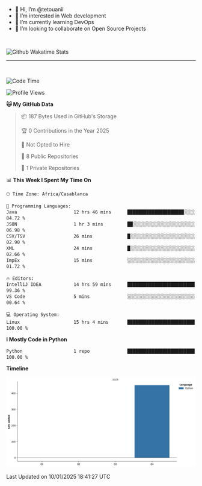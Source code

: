 - 👋 Hi, I’m @tetouanii
- 👀 I’m interested in Web development
- 🌱 I’m currently learning DevOps
- 💞️ I’m looking to collaborate on Open Source Projects

<br/>


![Github Wakatime Stats](https://github-readme-stats.vercel.app/api/wakatime/?username=@walidbosso&layout=compact&&theme=default&link="https://www.github.com/USERNAME/") 

--- 

<br/>


  
<!--START_SECTION:waka-->
![Code Time](http://img.shields.io/badge/Code%20Time-199%20hrs%2025%20mins-blue)

![Profile Views](http://img.shields.io/badge/Profile%20Views-0-blue)

**🐱 My GitHub Data** 

> 📦 187 Bytes Used in GitHub's Storage 
 > 
> 🏆 0 Contributions in the Year 2025
 > 
> 🚫 Not Opted to Hire
 > 
> 📜 8 Public Repositories 
 > 
> 🔑 1 Private Repositories 
 > 
📊 **This Week I Spent My Time On** 

```text
🕑︎ Time Zone: Africa/Casablanca

💬 Programming Languages: 
Java                     12 hrs 46 mins      █████████████████████░░░░   84.72 % 
JSON                     1 hr 3 mins         ██░░░░░░░░░░░░░░░░░░░░░░░   06.98 % 
CSV/TSV                  26 mins             █░░░░░░░░░░░░░░░░░░░░░░░░   02.90 % 
XML                      24 mins             █░░░░░░░░░░░░░░░░░░░░░░░░   02.66 % 
ImpEx                    15 mins             ░░░░░░░░░░░░░░░░░░░░░░░░░   01.72 % 

🔥 Editors: 
IntelliJ IDEA            14 hrs 59 mins      █████████████████████████   99.36 % 
VS Code                  5 mins              ░░░░░░░░░░░░░░░░░░░░░░░░░   00.64 % 

💻 Operating System: 
Linux                    15 hrs 4 mins       █████████████████████████   100.00 % 
```

**I Mostly Code in Python** 

```text
Python                   1 repo              █████████████████████████   100.00 % 
```



**Timeline**

![Lines of Code chart](https://raw.githubusercontent.com/tetouanii/tetouanii/main/assets/bar_graph.png)


 Last Updated on 10/01/2025 18:41:27 UTC
<!--END_SECTION:waka-->
